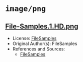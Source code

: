 # `image/png`

## [File-Samples.1.HD.png](../files/File-Samples.1.HD.png)

- License: [FileSamples](./LICENSE)
- Original Author(s): FileSamples
- References and Sources:
  - [FileSamples](https://filesamples.com/samples/image/png/sample_1280%C3%97853.png)
